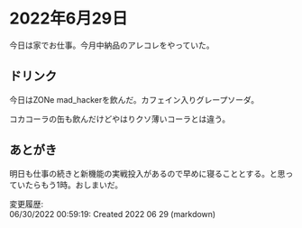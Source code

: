 # 2022年6月29日

今日は家でお仕事。今月中納品のアレコレをやっていた。

## ドリンク

今日はZONe mad_hackerを飲んだ。カフェイン入りグレープソーダ。

コカコーラの缶も飲んだけどやはりクソ薄いコーラとは違う。

## あとがき

明日も仕事の続きと新機能の実戦投入があるので早めに寝ることとする。と思っていたらもう1時。おしまいだ。

変更履歴:  
06/30/2022 00:59:19: Created 2022 06 29 (markdown)  
